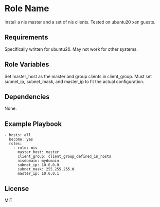 Role Name
=========

Install a nis master and a set of nis clients. Tested on ubuntu20 xen guests.

Requirements
------------

Specifically written for ubuntu20. May not work for other systems.

Role Variables
--------------

Set master_host as the master and group clients in client_group. Must set subnet_ip, subnet_mask, and master_ip to fit the actual configuration.

Dependencies
------------

None. 

Example Playbook
----------------

    - hosts: all
      become: yes
      roles:
        - role: nis
          master_host: master
          client_group: client_group_defined_in_hosts
          nisdomain: mydomain
          subnet_ip: 10.0.0.0
          subnet_mask: 255.255.255.0
          master_ip: 10.0.0.1

License
-------

MIT
